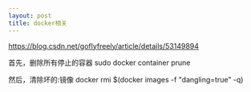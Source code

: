 ```yaml
---
layout: post
title: docker相关
---
```


https://blog.csdn.net/goflyfreely/article/details/53149894



首先，删除所有停止的容器
sudo docker container prune

然后，清除坏的<none>:<none>镜像
docker rmi $(docker images -f "dangling=true" -q)